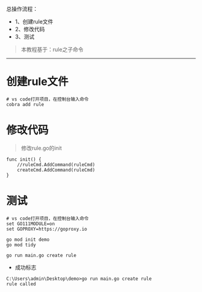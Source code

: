 总操作流程：
- 1、创建rule文件
- 2、修改代码
- 3、测试

> 本教程基于：rule之子命令

***

# 创建rule文件

```
# vs code打开项目，在控制台输入命令
cobra add rule
```

# 修改代码

> 修改rule.go的init

```
func init() {
	//ruleCmd.AddCommand(ruleCmd)
	createCmd.AddCommand(ruleCmd)
}
```

# 测试

```shell
# vs code打开项目，在控制台输入命令
set GO111MODULE=on
set GOPROXY=https://goproxy.io

go mod init demo
go mod tidy

go run main.go create rule
```

- 成功标志

```
C:\Users\admin\Desktop\demo>go run main.go create rule
rule called
```